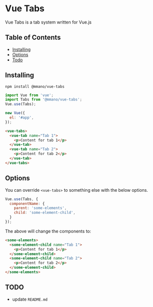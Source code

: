 # Vue Tabs

Vue Tabs is a tab system written for Vue.js

## Table of Contents

- [Installing](#installing)
- [Options](#options)
- [Todo](#todo)

## Installing

`npm install @mmano/vue-tabs`

```javascript
import Vue from 'vue';
import Tabs from '@mmano/vue-tabs';
Vue.use(Tabs);

new Vue({
  el: '#app',
});
```

```html
<vue-tabs>
  <vue-tab name="Tab 1">
    <p>Content for tab 1</p>
  </vue-tab>
  <vue-tab name="Tab 2">
    <p>Content for tab 2</p>
  </vue-tab>
</vue-tabs>
```

## Options

You can override `<vue-tabs>` to something else with the below options.

```javascript
Vue.use(Tabs, {
  componentName: {
    parent: 'some-elements',
    child: 'some-element-child',
  }
});
```

The above will change the components to:

```html
<some-elements>
  <some-element-child name="Tab 1">
    <p>Content for tab 1</p>
  </some-element-child>
  <some-element-child name="Tab 2">
    <p>Content for tab 2</p>
  </some-element-child>
</some-elements>
```

## TODO

- update `README.md`
